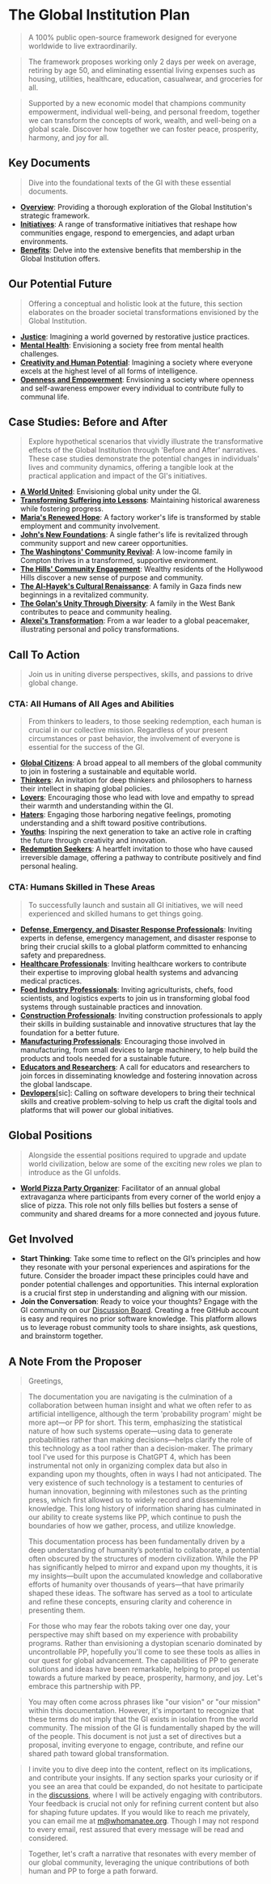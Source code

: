 # The Global Institution Plan
> A 100% public open-source framework designed for everyone worldwide to live extraordinarily.

> The framework proposes working only 2 days per week on average, retiring by age 50, and eliminating essential living expenses such as housing, utilities, healthcare, education, casualwear, and groceries for all.

> Supported by a new economic model that champions community empowerment, individual well-being, and personal freedom, together we can transform the concepts of work, wealth, and well-being on a global scale. Discover how together we can foster peace, prosperity, harmony, and joy for all.

## Key Documents
> Dive into the foundational texts of the GI with these essential documents.
- [**Overview**](docs/overview.md): Providing a thorough exploration of the Global Institution's strategic framework.
- [**Initiatives**](docs/initiatives.md): A range of transformative initiatives that reshape how communities engage, respond to emergencies, and adapt urban environments.
- [**Benefits**](docs/benefits-all.md): Delve into the extensive benefits that membership in the Global Institution offers. 

## Our Potential Future
> Offering a conceptual and holistic look at the future, this section elaborates on the broader societal transformations envisioned by the Global Institution.
- [**Justice**](docs/vision-justice.md): Imagining a world governed by restorative justice practices.
- [**Mental Health**](docs/vision-mental-health.md): Envisioning a society free from mental health challenges.
- [**Creativity and Human Potential**](docs/vision-human-potential.md): Imagining a society where everyone excels at the highest level of all forms of intelligence.
- [**Openness and Empowerment**](docs/vision-openness-empowerment.md): Envisioning a society where openness and self-awareness empower every individual to contribute fully to communal life.

## Case Studies: Before and After
> Explore hypothetical scenarios that vividly illustrate the transformative effects of the Global Institution through 'Before and After' narratives. These case studies demonstrate the potential changes in individuals' lives and community dynamics, offering a tangible look at the practical application and impact of the GI's initiatives.
- [**A World United**](docs/case-study-global.md): Envisioning global unity under the GI.
- [**Transforming Suffering into Lessons**](docs/case-study-suffering.md): Maintaining historical awareness while fostering progress.
- [**Maria's Renewed Hope**](docs/case-study-maria.md): A factory worker's life is transformed by stable employment and community involvement.
- [**John's New Foundations**](docs/case-study-john.md): A single father's life is revitalized through community support and new career opportunities.
- [**The Washingtons' Community Revival**](docs/case-study-the-washingtons.md): A low-income family in Compton thrives in a transformed, supportive environment.
- [**The Hills' Community Engagement**](docs/case-study-the-hills.md): Wealthy residents of the Hollywood Hills discover a new sense of purpose and community.
- [**The Al-Hayek's Cultural Renaissance**](docs/case-study-the-al-hayeks.md): A family in Gaza finds new beginnings in a revitalized community.
- [**The Golan's Unity Through Diversity**](docs/case-study-the-golans.md): A family in the West Bank contributes to peace and community healing.
- [**Alexei's Transformation**](docs/case-study-alexei.md): From a war leader to a global peacemaker, illustrating personal and policy transformations.
<!-- 
- [**Jacob's Journey from Conflict to Reconciliation**](docs/case-study-jacob.md): A former IDF Air Force pilot finds healing and a new purpose in peace-building.
- [**Jamal's Road to Redemption**](docs/case-study-jamal.md): A former combatant's transformation through education and community engagement.
- [**David's Path to Inner Peace**](docs/case-study-david.md): How a former Prime Minister redirected his focus from conflict to peace advocacy. 
-->

## Call To Action
> Join us in uniting diverse perspectives, skills, and passions to drive global change.

### CTA: All Humans of All Ages and Abilities
> From thinkers to leaders, to those seeking redemption, each human is crucial in our collective mission. Regardless of your present circumstances or past behavior, the involvement of everyone is essential for the success of the GI.
- [**Global Citizens**](docs/cta-global-citizens.md): A broad appeal to all members of the global community to join in fostering a sustainable and equitable world.
- [**Thinkers**](docs/cta-thinkers.md): An invitation for deep thinkers and philosophers to harness their intellect in shaping global policies.
- [**Lovers**](docs/cta-lovers.md): Encouraging those who lead with love and empathy to spread their warmth and understanding within the GI.
- [**Haters**](docs/cta-haters.md): Engaging those harboring negative feelings, promoting understanding and a shift toward positive contributions.
- [**Youths**](docs/cta-youths.md): Inspiring the next generation to take an active role in crafting the future through creativity and innovation.
- [**Redemption Seekers**](docs/cta-redemption.md): A heartfelt invitation to those who have caused irreversible damage, offering a pathway to contribute positively and find personal healing.  

### CTA: Humans Skilled in These Areas
> To successfully launch and sustain all GI initiatives, we will need experienced and skilled humans to get things going.
- [**Defense, Emergency, and Disaster Response Professionals**](docs/cta-defense-emergency.md): Inviting experts in defense, emergency management, and disaster response to bring their crucial skills to a global platform committed to enhancing safety and preparedness.
- [**Healthcare Professionals**](docs/cta-healthcare.md): Inviting healthcare workers to contribute their expertise to improving global health systems and advancing medical practices.
- [**Food Industry Professionals**](docs/cta-food-industry.md): Inviting agriculturists, chefs, food scientists, and logistics experts to join us in transforming global food systems through sustainable practices and innovation.
- [**Construction Professionals**](docs/cta-builders.md): Inviting construction professionals to apply their skills in building sustainable and innovative structures that lay the foundation for a better future.
- [**Manufacturing Professionals**](docs/cta-manufacturing.md): Encouraging those involved in manufacturing, from small devices to large machinery, to help build the products and tools needed for a sustainable future.
- [**Educators and Researchers**](docs/cta-educators.md): A call for educators and researchers to join forces in disseminating knowledge and fostering innovation across the global landscape.
- [**Devlopers**](docs/cta-devlopers.md)[sic]: Calling on software developers to bring their technical skills and creative problem-solving to help us craft the digital tools and platforms that will power our global initiatives.

## Global Positions
> Alongside the essential positions required to upgrade and update world civilization, below are some of the exciting new roles we plan to introduce as the GI unfolds.
- [**World Pizza Party Organizer**](docs/job-pizza-party-organizer.md): Facilitator of an annual global extravaganza where participants from every corner of the world enjoy a slice of pizza. This role not only fills bellies but fosters a sense of community and shared dreams for a more connected and joyous future.
<!--
- [**General Complainer Supreme**](docs/job-general-complainer-supreme.md): The leader of the Army of Complainers, responsible for steering the direction of complaint resolution initiatives globally. This role demands a visionary leader who can transform grievances into strategic actions, ensuring that every voice within the GI is heard and valued. The General Complainer Supreme sets the tone for a proactive, problem-solving culture, embodying the GI’s commitment to continuous improvement and inclusive leadership.
- [**Army of Complainers Member**](docs/job-army-of-complainers.md): As a mandatory role for all GI members, this position is at the heart of our mission to address and resolve every issue, no matter its size. Members are tasked with identifying, articulating, and solving complaints ranging from everyday inconveniences to systemic challenges. This role is about active participation in creating a better world, ensuring that every complaint, big or small, is an opportunity for improvement and innovation.
-->

## Get Involved
- **Start Thinking**: Take some time to reflect on the GI’s principles and how they resonate with your personal experiences and aspirations for the future. Consider the broader impact these principles could have and ponder potential challenges and opportunities. This internal exploration is a crucial first step in understanding and aligning with our mission.
- **Join the Conversation**: Ready to voice your thoughts? Engage with the GI community on our [Discussion Board](https://github.com/whomanatee/plan/discussions). Creating a free GitHub account is easy and requires no prior software knowledge. This platform allows us to leverage robust community tools to share insights, ask questions, and brainstorm together.
<!-- - **Spread the Word**: Help amplify the plan by discussing the GI with friends, family, and on your social media platforms. Every discussion you initiate helps us grow stronger and reach further.-->

## A Note From the Proposer

> Greetings,

> The documentation you are navigating is the culmination of a collaboration between human insight and what we often refer to as artificial intelligence, although the term 'probability program' might be more apt—or PP for short. This term, emphasizing the statistical nature of how such systems operate—using data to generate probabilities rather than making decisions—helps clarify the role of this technology as a tool rather than a decision-maker. The primary tool I've used for this purpose is ChatGPT 4, which has been instrumental not only in organizing complex data but also in expanding upon my thoughts, often in ways I had not anticipated. The very existence of such technology is a testament to centuries of human innovation, beginning with milestones such as the printing press, which first allowed us to widely record and disseminate knowledge. This long history of information sharing has culminated in our ability to create systems like PP, which continue to push the boundaries of how we gather, process, and utilize knowledge.
> 
> This documentation process has been fundamentally driven by a deep understanding of humanity’s potential to collaborate, a potential often obscured by the structures of modern civilization. While the PP has significantly helped to mirror and expand upon my thoughts, it is my insights—built upon the accumulated knowledge and collaborative efforts of humanity over thousands of years—that have primarily shaped these ideas. The software has served as a tool to articulate and refine these concepts, ensuring clarity and coherence in presenting them.

> For those who may fear the robots taking over one day, your perspective may shift based on my experience with probability programs. Rather than envisioning a dystopian scenario dominated by uncontrollable PP, hopefully you'll come to see these tools as allies in our quest for global advancement. The capabilities of PP to generate solutions and ideas have been remarkable, helping to propel us towards a future marked by peace, prosperity, harmony, and joy. Let's embrace this partnership with PP.

> You may often come across phrases like "our vision" or "our mission" within this documentation. However, it's important to recognize that these terms do not imply that the GI exists in isolation from the world community. The mission of the GI is fundamentally shaped by the will of the people. This document is not just a set of directives but a proposal, inviting everyone to engage, contribute, and refine our shared path toward global transformation.

> I invite you to dive deep into the content, reflect on its implications, and contribute your insights. If any section sparks your curiosity or if you see an area that could be expanded, do not hesitate to participate in the [discussions](https://github.com/whomanatee/plan/discussions), where I will be actively engaging with contributors. Your feedback is crucial not only for refining current content but also for shaping future updates. If you would like to reach me privately, you can email me at m@whomanatee.org. Though I may not respond to every email, rest assured that every message will be read and considered.

> Together, let's craft a narrative that resonates with every member of our global community, leveraging the unique contributions of both human and PP to forge a path forward.
